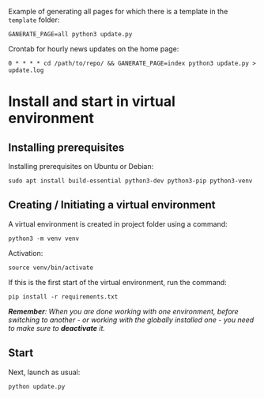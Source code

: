 Example of generating all pages for which there is a template in the `template` folder:

```GANERATE_PAGE=all python3 update.py```

Crontab for hourly news updates on the home page:

```0 * * * * cd /path/to/repo/ && GANERATE_PAGE=index python3 update.py > update.log```

# Install and start in virtual environment

## Installing prerequisites

Installing prerequisites on Ubuntu or Debian:

`sudo apt install build-essential python3-dev python3-pip python3-venv`

## Creating / Initiating a virtual environment

A virtual environment is created in project folder using a command:

`python3 -m venv venv`

Activation:

`source venv/bin/activate`

If this is the first start of the virtual environment, run the command:

`pip install -r requirements.txt`

***Remember**: When you are done working with one environment, before switching to another - or working with the globally installed one - you need to make sure to **deactivate** it.*

## Start

Next, launch as usual:

`python update.py`
